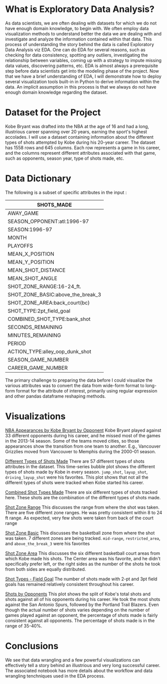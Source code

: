 # What is Exploratory Data Analysis?
As data scientists, we are often dealing with datasets for which we do not have enough domain knowledge, to begin with. We often employ data visualization methods to understand better the data we are dealing with and investigate and analyze the information contained within that data. This process of understanding the story behind the data is called Exploratory Data Analysis viz EDA. 
One can do EDA for several reasons, such as checking for data consistency, spotting any outliers, investigating the relationship between variables, coming up with a strategy to impute missing data values, discovering patterns, etc. EDA is almost always a prerequisite step before data scientists get into the modeling phase of the project. 
Now that we have a brief understanding of EDA, I will demonstrate how to deploy several visualization tools built-in in Python to derive information within the data. An implicit assumption in this process is that we always do not have enough domain knowledge regarding the dataset.
# Dataset for the Project
Kobe Bryant was drafted into the NBA at the age of 16 and had a long, illustrious career spanning over 20 years, earning the sport's highest accolades. I will use a dataset containing information about the different types of shots attempted by Kobe during his 20-year career. The dataset has 1558 rows and 645 columns. Each row represents a game in his career, and the columns represent different attributes associated with that game, such as opponents, season year, type of shots made, etc.
# Data Dictionary
The following is a subset of specific attributes in the input :
 
 | SHOTS_MADE                        |
|-----------------------------------|
| AWAY_GAME                         |
| SEASON_OPPONENT:atl:1996-97       |
| SEASON:1996-97                    |
| MONTH                             |
| PLAYOFFS                          |
| MEAN_X_POSITION                   |
| MEAN_Y_POSITION                   |
| MEAN_SHOT_DISTANCE                |
| MEAN_SHOT_ANGLE                   |
| SHOT_ZONE_RANGE:16-24_ft.         |
| SHOT_ZONE_BASIC:above_the_break_3 |
| SHOT_ZONE_AREA:back_court(bc)     |
| SHOT_TYPE:2pt_field_goal          |
| COMBINED_SHOT_TYPE:bank_shot      |
| SECONDS_REMAINING                 |
| MINUTES_REMAINING                 |
| PERIOD                            |
| ACTION_TYPE:alley_oop_dunk_shot   |
| SEASON_GAME_NUMBER                |
| CAREER_GAME_NUMBER                |

The primary challenge to preparing the data before I could visualize the various attributes was to convert the data from wide-form format to long-form format for the attribute of interest, primarily using regular expression and other pandas dataframe reshaping methods.

# Visualizations
[NBA Appearances by Kobe Bryant by Opponent](imgs/NBA_Appearances_by_Kobe_Bryant.png)
Kobe Bryant played against 33 different opponents during his career, and he missed most of the games in the 2013-14 season. Some of the teams moved cities, so those appearances show the transition from one team to another. E.g., Vancouver Grizzlies moved from Vancouver to Memphis during the 2000-01 season.

[Different Types of Shots Made](imgs/Shots_Made_by_Kobe_Bryant.png)
There are 57 different types of shots attributes in the dataset. This time-series bubble plot shows the different types of shots made by Kobe in every season.
`jump_shot`, `layup_shot`, `driving_layup_shot` were his favorites. This plot shows that not all the different types of shots were tracked when Kobe started his career.

[Combined Shot Types Made](imgs/Combined_Shots_Took_by_Kobe_Bryant.png)
There are six different types of shots tracked here. These shots are the combination of the different types of shots made. 

[Shot Zone Range](imgs/SHOT_ZONE_RANGE_Took_by_Kobe_Bryant.png)
This discusses the range from where the shot was taken. There are five different zone ranges. He was pretty consistent within 8 to 24 ft range. As expected, very few shots were taken from back of the court range

[Shot Zone Basic](imgs/Shot_Zone_Basic_Kobe_Bryant.png)
This discusses the basketball zone from where the shot was taken. 7 different zones are being tracked. `mid-range`, `restricted_area`, and `above_the_break_3` were his favorites

[Shot Zone Area](imgs/Shot_Zone_Area_Kobe_Bryant.png)
This discusses the six different basketball court areas from which Kobe made his shots. The Center area was his favorite, and he didn't specifically prefer left, or the right sides as the number of the shots he took from both sides are equally distributed.

[Shot Types - Field Goal](imgs/Shot_Type_Kobe_Bryant.png)
The number of shots made with 2-pt and 3pt field goals has remained relatively consistent throughout his career.

[Shots by Opponents](imgs/Shots_by_Opponent.png)
This plot shows the split of Kobe's total shots and shots against all of his opponents during his career. He took the most shots against the San Antonio Spurs, followed by the Portland Trail Blazers. Even though the actual number of shots varies depending on the number of games played against an opponent, the percentage of shots made is fairly consistent against all opponents. The percentage of shots made is in the range of 35-40%.

# Conclusions

We see that data wrangling and a few powerful visualizations can effectively tell a story behind an illustrious and very long successful career.
The associated notebook has more details about the workflow and data wrangling tenchniques used in the EDA process.
